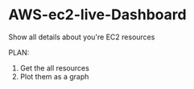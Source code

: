 # AWS-ec2-live-Dashboard
Show all details about you're EC2 resources

PLAN:
1. Get the all resources 
2. Plot them as a graph 
